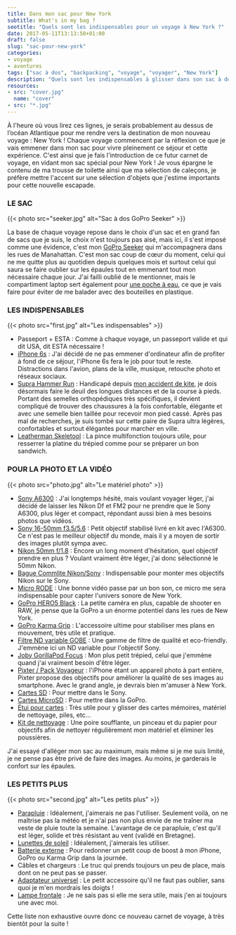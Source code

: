 ```yaml
---
title: Dans mon sac pour New York
subtitle: What's in my bag ?
seotitle: "Quels sont les indispensables pour un voyage à New York ?"
date: 2017-05-11T13:13:50+01:00
draft: false
slug: "sac-pour-new-york"
categories:
- voyage
- aventures
tags: ["sac à dos", "backpacking", "voyage", "voyager", "New York"]
description: "Quels sont les indispensables à glisser dans son sac à dos pour un voyage à New York ?"
resources:
- src: "cover.jpg"
  name: "cover"
- src: "*.jpg"
---
```


À l'heure où vous lirez ces lignes, je serais probablement au dessus de l’océan Atlantique pour me rendre vers la destination de mon nouveau voyage : New York ! Chaque voyage commencent par la réflexion ce que je vais emmener dans mon sac pour vivre pleinement ce séjour et cette expérience. C'est ainsi que je fais l'introduction de ce futur carnet de voyage, en vidant mon sac spécial pour New York ! Je vous épargne le contenu de ma trousse de toilette ainsi que ma sélection de caleçons, je préfère mettre l'accent sur une sélection d'objets que j'estime importants pour cette nouvelle escapade.

### LE SAC

{{< photo src="seeker.jpg" alt="Sac à dos GoPro Seeker" >}}

La base de chaque voyage repose dans le choix d'un sac et en grand fan de sacs que je suis, le choix n'est toujours pas aisé, mais ici, il s'est imposé comme une évidence, c'est mon [GoPro Seeker](http://amzn.to/2oXephO) qui m'accompagnera dans les rues de Manahattan. C'est mon sac coup de cœur du moment, celui qui ne me quitte plus au quotidien depuis quelques mois et surtout celui qui saura se faire oublier sur les épaules tout en emmenant tout mon nécessaire chaque jour. J'ai failli oublié de le mentionner, mais le compartiment laptop sert également pour [une poche à eau](http://amzn.to/2pmPswg), ce que je vais faire pour éviter de me balader avec des bouteilles en plastique.

### LES INDISPENSABLES

{{< photo src="first.jpg" alt="Les indispensables" >}}

*   Passeport + ESTA : Comme à chaque voyage, un passeport valide et qui dit USA, dit ESTA nécessaire !
*   [iPhone 6s](http://amzn.to/2qwAzIG) : J'ai décidé de ne pas emmener d'ordinateur afin de profiter à fond de ce séjour, l'iPhone 6s fera le job pour tout le reste. Distractions dans l'avion, plans de la ville, musique, retouche photo et réseaux sociaux.
*   [Supra Hammer Run](http://amzn.to/2oUv2JW) : Handicapé depuis [mon accident de kite](http://santadenn.com/ce-petit-grain-de-sable/), je dois désormais faire le deuil des longues distances et de la course à pieds. Portant des semelles orthopédiques très spécifiques, il devient compliqué de trouver des chaussures à la fois confortable, élégante et avec une semelle bien taillée pour recevoir mon pied cassé. Après pas mal de recherches, je suis tombé sur cette paire de Supra ultra légères, confortables et surtout élégantes pour marcher en ville.
*   [Leatherman Skeletool](https://www.amazon.fr/gp/product/B0014W7EN4/ref=as_li_qf_sp_asin_il_tl?ie=UTF8&camp=1642&creative=6746&creativeASIN=B0014W7EN4&linkCode=as2&tag=santajourn-21) : La pince multifonction toujours utile, pour resserrer la platine du trépied comme pour se préparer un bon sandwich.

### POUR LA PHOTO ET LA VIDÉO

{{< photo src="photo.jpg" alt="Le matériel photo" >}}

*   [Sony A6300](http://amzn.to/2p73EJG) : J'ai longtemps hésité, mais voulant voyager léger, j'ai décidé de laisser les Nikon Df et FM2 pour ne prendre que le Sony A6300, plus léger et compact, répondant aussi bien à mes besoins photos que vidéos.
*   [Sony 16-50mm f3.5/5.6](http://amzn.to/2p73EJG) : Petit objectif stabilisé livré en kit avec l'A6300\. Ce n'est pas le meilleur objectif du monde, mais il y a moyen de sortir des images plutôt sympa avec.
*   [Nikon 50mm f/1.8](http://amzn.to/2oVSXha) : Encore un long moment d'hésitation, quel objectif prendre en plus ? Voulant vraiment être léger, j'ai donc sélectionné le 50mm Nikon.
*   [Bague Commlite Nikon/Sony](https://www.amazon.fr/gp/product/B00NYZJNTW/ref=as_li_qf_sp_asin_il_tl?ie=UTF8&camp=1642&creative=6746&creativeASIN=B00NYZJNTW&linkCode=as2&tag=santajourn-21) : Indispensable pour monter mes objectifs Nikon sur le Sony.
*   [Micro RODE](http://amzn.to/2pDHdx1) : Une bonne vidéo passe par un bon son, ce micro me sera indispensable pour capter l'univers sonore de New York.
*   [GoPro HERO5 Black](http://amzn.to/2pGDfFJ) : La petite caméra en plus, capable de shooter en RAW, je pense que la GoPro a un énorme potentiel dans les rues de New York.
*   [GoPro Karma Grip](http://amzn.to/2pGmwCz) : L'accessoire ultime pour stabiliser mes plans en mouvement, très utile et pratique.
*   [Filtre ND variable GOBE](http://amzn.to/2qexWKA) : Une gamme de filtre de qualité et eco-friendly. J'emmène ici un ND variable pour l'objectif Sony.
*   [Joby GorillaPod Focus](http://amzn.to/2pGbIEs) : Mon plus petit trépied, celui que j'emmène quand j'ai vraiment besoin d'être léger.
*   [Pixter / Pack Voyageur](https://pixter.fr/#je02) : l'iPhone étant un appareil photo à part entière, Pixter propose des objectifs pour améliorer la qualité de ses images au smartphone. Avec le grand angle, je devrais bien m'amuser à New York.
*   [Cartes SD](http://amzn.to/2qwPHWO) : Pour mettre dans le Sony.
*   [Cartes MicroSD](http://amzn.to/2pGiVVa) : Pour mettre dans la GoPro.
*   [Étui pour cartes](http://amzn.to/2p70Oob) : Très utile pour y glisser des cartes mémoires, matériel de nettoyage, piles, etc...
*   [Kit de nettoyage](http://amzn.to/2p7axuE) : Une poire soufflante, un pinceau et du papier pour objectifs afin de nettoyer régulièrement mon matériel et éliminer les poussières.

J'ai essayé d'alléger mon sac au maximum, mais même si je me suis limité, je ne pense pas être privé de faire des images. Au moins, je garderais le confort sur les épaules.

### LES PETITS PLUS

{{< photo src="second.jpg" alt="Les petits plus" >}}

*   [Parapluie](http://amzn.to/2qlNeyr) : Idéalement, j'aimerais ne pas l'utiliser. Seulement voilà, on ne maîtrise pas la météo et je n'ai pas non plus envie de me traîner ma veste de pluie toute la semaine. L'avantage de ce parapluie, c'est qu'il est léger, solide et très résistant au vent (validé en Bretagne).
*   [Lunettes de soleil](http://amzn.to/2pDwhj2) : Idéalement, j'aimerais les utiliser.
*   [Batterie externe](http://amzn.to/2pDPfWJ) : Pour redonner un petit coup de boost à mon iPhone, GoPro ou Karma Grip dans la journée.
*   Câbles et chargeurs : Le truc qui prends toujours un peu de place, mais dont on ne peut pas se passer.
*   [Adaptateur universel](http://amzn.to/2pGcmC3) : Le petit accessoire qu'il ne faut pas oublier, sans quoi je m'en mordrais les doigts !
*   [Lampe frontale](https://www.amazon.fr/gp/product/B019EY4UAI/ref=as_li_qf_sp_asin_il_tl?ie=UTF8&camp=1642&creative=6746&creativeASIN=B019EY4UAI&linkCode=as2&tag=santajourn-21) : Je ne sais pas si elle me sera utile, mais j'en ai toujours une avec moi.

Cette liste non exhaustive ouvre donc ce nouveau carnet de voyage, à très bientôt pour la suite !
